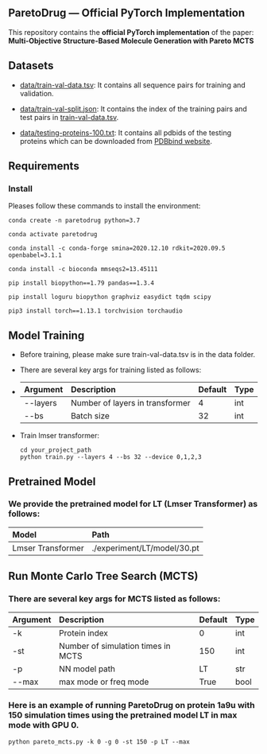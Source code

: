 <!--
 * @Author: QHGG
 * @Date: 2022-05-07 17:24:57
 * @LastEditTime: 2022-10-20 17:48:21
 * @LastEditors: QHGG
 * @Description: 
 * @FilePath: /AlphaDrug/README.md
-->
## ParetoDrug — Official PyTorch Implementation

This repository contains  the **official PyTorch implementation** of the paper: **Multi-Objective Structure-Based Molecule Generation with Pareto MCTS**

## Datasets

- [data/train-val-data.tsv](https://drive.google.com/drive/folders/1myoeLdsOYz8mSvYEhSdMfUszUJlaJR3u?usp=sharing): It contains all sequence pairs for training and validation.

- [data/train-val-split.json](https://github.com/CMACH508/AlphaDrug/blob/main/data/train-val-split.json): It contains the index of the training pairs and test pairs in [train-val-data.tsv](https://drive.google.com/drive/folders/1myoeLdsOYz8mSvYEhSdMfUszUJlaJR3u?usp=sharing).

- [data/testing-proteins-100.txt](https://github.com/CMACH508/AlphaDrug/blob/main/data/testing-proteins-100.txt): It contains all pdbids of the testing proteins which can be downloaded from [PDBbind website](http://www.pdbbind.org.cn/).


## Requirements

### Install
Pleases follow these commands to install the environment:

```
conda create -n paretodrug python=3.7

conda activate paretodrug

conda install -c conda-forge smina=2020.12.10 rdkit=2020.09.5 openbabel=3.1.1

conda install -c bioconda mmseqs2=13.45111

pip install biopython==1.79 pandas==1.3.4

pip install loguru biopython graphviz easydict tqdm scipy

pip3 install torch==1.13.1 torchvision torchaudio
```

## Model Training

- Before training, please make sure train-val-data.tsv is in the data folder.

- There are several key args for training listed as follows:
- 
    | Argument | Description | Default | Type |
    | :-----| :---- | :---- | :---- |
    | --layers | Number of layers in transformer | 4 | int |
    | --bs | Batch size | 32 | int |

- Train lmser transformer:

    ```shell
    cd your_project_path
    python train.py --layers 4 --bs 32 --device 0,1,2,3
    ```

## Pretrained Model

### We provide the pretrained model for LT (Lmser Transformer) as follows:
| Model  | Path |
| :----- | :---- | 
| Lmser Transformer | ./experiment/LT/model/30.pt|


## Run Monte Carlo Tree Search (MCTS)

### There are several key args for MCTS listed as follows:
| Argument | Description | Default | Type |
| :-----| :---- |:--------| :---- |
| -k | Protein index | 0       | int |
| -st | Number of simulation times in MCTS| 150     | int |
| -p | NN model path | LT      | str |
| --max | max mode or freq mode | True    | bool |

### Here is an example of running ParetoDrug on protein 1a9u with 150 simulation times using the pretrained model LT in max mode with GPU 0.
```shell
python pareto_mcts.py -k 0 -g 0 -st 150 -p LT --max
```
